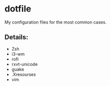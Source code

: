 # dotfile

My configuration files for the most common cases.

## Details:

* Zsh
* i3-wm
* rofi
* rxvt-unicode
* guake
* .Xresourses
* vim


